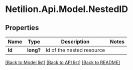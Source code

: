 # Netilion.Api.Model.NestedID
## Properties

Name | Type | Description | Notes
------------ | ------------- | ------------- | -------------
**Id** | **long?** | Id of the nested resource | 

[[Back to Model list]](../README.md#documentation-for-models) [[Back to API list]](../README.md#documentation-for-api-endpoints) [[Back to README]](../README.md)

